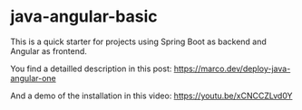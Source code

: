 # java-angular-basic

This is a quick starter for projects using Spring Boot as backend and Angular as frontend.

You find a detailled description in this post:
https://marco.dev/deploy-java-angular-one

And a demo of the installation in this video:
https://youtu.be/xCNCCZLvd0Y
